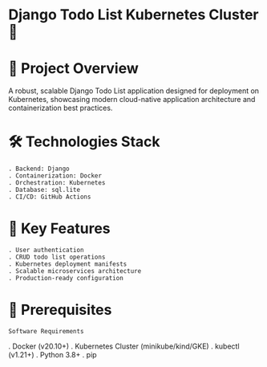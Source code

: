 # Django Todo List Kubernetes Cluster 🚀

# 📌 Project Overview

A robust, scalable Django Todo List application designed for deployment on Kubernetes, showcasing modern cloud-native application architecture and containerization best practices.

# 🛠 Technologies Stack
    . Backend: Django
    . Containerization: Docker
    . Orchestration: Kubernetes
    . Database: sql.lite
    . CI/CD: GitHub Actions

# 🌟 Key Features
    . User authentication
    . CRUD todo list operations
    . Kubernetes deployment manifests
    . Scalable microservices architecture
    . Production-ready configuration

 #    🔧 Prerequisites
    Software Requirements

   . Docker (v20.10+)
   . Kubernetes Cluster (minikube/kind/GKE)
   . kubectl (v1.21+)
   . Python 3.8+
   . pip



    
